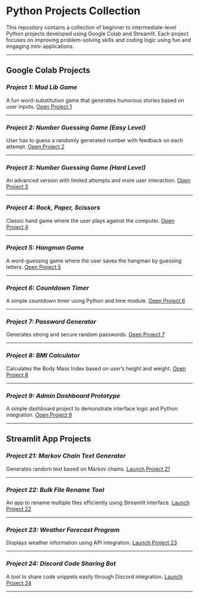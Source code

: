 # Python Projects Collection

This repository contains a collection of beginner to intermediate-level Python projects developed using Google Colab and Streamlit. Each project focuses on improving problem-solving skills and coding logic using fun and engaging mini-applications.

---

## Google Colab Projects

### *Project 1: Mad Lib Game*
A fun word-substitution game that generates humorous stories based on user inputs.
[Open Project 1](https://colab.research.google.com/gist/coreED-Github/e5977942cdee5c2c9576edf0a56505aa/copy-of-copy-of-mad_lib_project_01.ipynb)

---

### *Project 2: Number Guessing Game (Easy Level)*
User has to guess a randomly generated number with feedback on each attempt.
[Open Project 2](https://colab.research.google.com/gist/coreED-Github/a596d94aca04b1c307ccdd8e72d380f4/another-copy-of-project-02_-guessing-number.ipynb)

---

### *Project 3: Number Guessing Game (Hard Level)*
An advanced version with limited attempts and more user interaction.
[Open Project 3](https://colab.research.google.com/gist/coreED-Github/fbd7a4c603aca365884eeb6e421c40fe/project-03-_guessing-number.ipynb)

---

### *Project 4: Rock, Paper, Scissors*
Classic hand game where the user plays against the computer.
[Open Project 4](https://colab.research.google.com/gist/coreED-Github/09f66d40a6956d71c41da4cf464646dd/copy-of-project04_rock.ipynb)

---

### *Project 5: Hangman Game*
A word-guessing game where the user saves the hangman by guessing letters.
[Open Project 5](https://colab.research.google.com/gist/coreED-Github/e2addeb771f147246818dbb122d24570/another-copy-of-hangman_project_05.ipynb)

---

### *Project 6: Countdown Timer*
A simple countdown timer using Python and time module.
[Open Project 6](https://colab.research.google.com/gist/coreED-Github/747039922ea5e4e062b3e52901fe56f9/copy-of-countdown-timer_06.ipynb)

---

### *Project 7: Password Generator*
Generates strong and secure random passwords.
[Open Project 7](https://colab.research.google.com/gist/coreED-Github/4396af5f5b9806ef355d4377c8708a47/copy-of-password-generator_07.ipynb)

---

### *Project 8: BMI Calculator*
Calculates the Body Mass Index based on user’s height and weight.
[Open Project 8](https://colab.research.google.com/gist/coreED-Github/59513340b35141982029dc2afe28de76/bmi_calculator_project08.ipynb)

---

### *Project 9: Admin Dashboard Prototype*
A simple dashboard project to demonstrate interface logic and Python integration.
[Open Project 9](https://colab.research.google.com/github/coreED-Github/AdminDashboard/blob/main/project_09.ipynb)

---

## Streamlit App Projects

### *Project 21: Markov Chain Text Generator*
Generates random text based on Markov chains.
[Launch Project 21](https://coreed-github-assignment04-25pro-projects-2515-markovapp-8hq1rz.streamlit.app/)

---

### *Project 22: Bulk File Rename Tool*
An app to rename multiple files efficiently using Streamlit interface.
[Launch Project 22](https://coreed-github-assignment04-25-projects-2522-bulk-fileapp-43fq7x.streamlit.app/)

---

### *Project 23: Weather Forecast Program*
Displays weather information using API integration.
[Launch Project 23](https://coreed-github-assignme-projects-2523-weather-programeapp-xwzwxs.streamlit.app/)

---

### *Project 24: Discord Code Sharing Bot*
A tool to share code snippets easily through Discord integration.
[Launch Project 24](https://coreed-github-assignment04-projects-2524-code-discordapp-nfps14.streamlit.app/)

---
